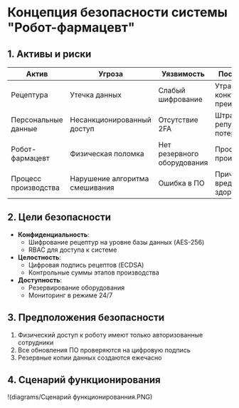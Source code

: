 # Концепция безопасности системы "Робот-фармацевт"

## 1. Активы и риски
| Актив                | Угроза                                    | Уязвимость               | Последствие                 |
|----------------------|-------------------------------------------|--------------------------|-----------------------------|
| Рецептура            | Утечка данных                             | Слабый шифрование        | Утрата конкурентного преимущества |
| Персональные данные   | Несанкционированный доступ               | Отсутствие 2FA           | Штрафы, репутационные потери |
| Робот-фармацевт       | Физическая поломка                       | Нет резервного оборудования | Простой производства        |
| Процесс производства | Нарушение алгоритма смешивания           | Ошибка в ПО               | Причинение вреда здоровью   |

## 2. Цели безопасности
- **Конфиденциальность**: 
  - Шифрование рецептур на уровне базы данных (AES-256)
  - RBAC для доступа к системе
- **Целостность**: 
  - Цифровая подпись рецептов (ECDSA)
  - Контрольные суммы этапов производства
- **Доступность**: 
  - Резервирование оборудования
  - Мониторинг в режиме 24/7

## 3. Предположения безопасности
1. Физический доступ к роботу имеют только авторизованные сотрудники
2. Все обновления ПО проверяются на цифровую подпись
3. Резервные копии данных создаются ежечасно

## 4. Сценарий функционирования
!(diagrams/Сценарий функционированния.PNG)
